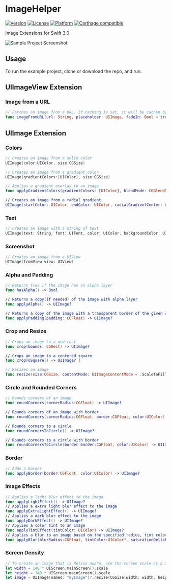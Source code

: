 # ImageHelper

[![Version](https://img.shields.io/cocoapods/v/AFImageHelper.svg?style=flat)](http://cocoapods.org/pods/AFImageHelper)
[![License](https://img.shields.io/cocoapods/l/AFImageHelper.svg?style=flat)](http://cocoapods.org/pods/AFImageHelper)
[![Platform](https://img.shields.io/cocoapods/p/AFImageHelper.svg?style=flat)](http://cocoapods.org/pods/AFImageHelper)
[![Carthage compatible](https://img.shields.io/badge/Carthage-compatible-4BC51D.svg?style=flat)](https://github.com/Carthage/Carthage)

Image Extensions for Swift 3.0


![Sample Project Screenshot](https://raw.githubusercontent.com/melvitax/AFImageHelper/master/Screenshot.png?raw=true "Sample Project Screenshot")

## Usage

To run the example project, clone or download the repo, and run.


## UIImageView Extension


### Image from a URL
```Swift
// Fetches an image from a URL. If caching is set, it will be cached by NSCache for future queries. The cached image is returned if available, otherise the placeholder is set. When the image is returned, the closure gets called.
func imageFromURL(url: String, placeholder: UIImage, fadeIn: Bool = true, closure: ((image: UIImage?)

```

## UIImage Extension

### Colors
```Swift
// Creates an image from a solid color
UIImage(color:UIColor, size:CGSize)

// Creates an image from a gradient color
UIImage(gradientColors:[UIColor], size:CGSize)

// Applies a gradient overlay to an image
func applyGradientColors(gradientColors: [UIColor], blendMode: CGBlendMode) -> UIImage

// Creates an image from a radial gradient
UIImage(startColor: UIColor, endColor: UIColor, radialGradientCenter: CGPoint, radius:Float, size:CGSize)

```

### Text
```Swift
// Creates an image with a string of text
UIImage(text: String, font: UIFont, color: UIColor, backgroundColor: UIColor, size:CGSize, offset: CGPoint)

```

### Screenshot
```Swift
// Creates an image from a UIView
UIImage(fromView view: UIView)

```


### Alpha and Padding
```Swift
// Returns true if the image has an alpha layer
func hasAlpha() -> Bool

// Returns a copy(if needed) of the image with alpha layer
func applyAlpha() -> UIImage?

// Returns a copy of the image with a transparent border of the given size added around its edges
func applyPadding(padding: CGFloat) -> UIImage?

```

### Crop and Resize
```Swift
// Crops an image to a new rect
func crop(bounds: CGRect) -> UIImage?

// Crops an image to a centered square
func cropToSquare() -> UIImage? {

// Resizes an image
func resize(size:CGSize, contentMode: UIImageContentMode = .ScaleToFill) -> UIImage?

```

### Circle and Rounded Corners
```Swift
// Rounds corners of an image
func roundCorners(cornerRadius:CGFloat) -> UIImage?

// Rounds corners of an image with border
func roundCorners(cornerRadius:CGFloat, border:CGFloat, color:UIColor) -> UIImage?

// Rounds corners to a circle
func roundCornersToCircle() -> UIImage?

// Rounds corners to a circle with border
func roundCornersToCircle(border border:CGFloat, color:UIColor) -> UIImage?

```

### Border
```Swift
// Adds a border
func applyBorder(border:CGFloat, color:UIColor) -> UIImage?

```

### Image Effects
```Swift
// Applies a light blur effect to the image
func applyLightEffect() -> UIImage?
// Applies a extra light blur effect to the image
func applyExtraLightEffect() -> UIImage?
// Applies a dark blur effect to the image
func applyDarkEffect() -> UIImage?
// Applies a color tint to an image
func applyTintEffect(tintColor: UIColor) -> UIImage?
// Applies a blur to an image based on the specified radius, tint color saturation and mask image
func applyBlur(blurRadius:CGFloat, tintColor:UIColor?, saturationDeltaFactor:CGFloat, maskImage:UIImage? = nil) -> UIImage?

```

### Screen Density
```Swift
// To create an image that is Retina aware, use the screen scale as a multiplier for your size. You should also use this technique for padding or borders.
let width = 140 * UIScreen.mainScreen().scale
let height = 140 * UIScreen.mainScreen().scale
let image = UIImage(named: "myImage")?.resize(CGSize(width: width, height: height))

```
